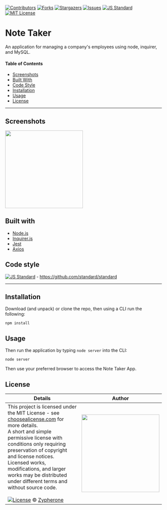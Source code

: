 [contributors-shield]: https://img.shields.io/github/contributors/Zypherone/employee-tracker.svg?style=flat-square
[contributors-url]: https://github.com/Zypherone/employee-tracker/graphs/contributors
[forks-shield]: https://img.shields.io/github/forks/Zypherone/employee-tracker.svg?style=flat-square
[forks-url]: https://github.com/Zypherone/employee-tracker/network/members
[stars-shield]: https://img.shields.io/github/stars/Zypherone/employee-tracker.svg?style=flat-square
[stars-url]: https://github.com/Zypherone/employee-tracker/stargazers
[issues-shield]: https://img.shields.io/github/issues/Zypherone/employee-tracker.svg?style=flat-square
[issues-url]: https://github.com/Zypherone/employee-tracker/issues
[build-style-shield]: https://img.shields.io/badge/code%20style-standard-brightgreen.svg?style=flat
[build-style-url]: https://github.com/feross/standard
[license-shield]: https://img.shields.io/github/license/Zypherone/employee-tracker.svg?style=flat-square
[license-url]: http://choosealicense.com/licenses/mit/

[![Contributors][contributors-shield]][contributors-url] [![Forks][forks-shield]][forks-url] [![Stargazers][stars-shield]][stars-url] [![Issues][issues-shield]][issues-url] [![JS Standard][build-style-shield]][build-style-url] [![MIT License][license-shield]][license-url]

# Note Taker
An application for managing a company's employees using node, inquirer, and MySQL.

#### Table of Contents
- [Screenshots](#Screenshots)
- [Built With](#Built_With)
- [Code Style](#Code_Style)
- [Installation](#Installation)
- [Usage](#Usage)
- [License](#License)

---

## Screenshots
<img src="example.gif" width="250">

## Built with
- [Node.js](https://nodejs.org/en/)
- [Inquirer.js](Inquirer.js)
- [Jest](https://www.npmjs.com/package/jest)
- [Axios](https://www.npmjs.com/package/axios)

## Code style
[![JS Standard][build-style-shield]][build-style-url] - https://github.com/standard/standard

---

## Installation
Download (and unpack) or clone the repo, then using a CLI run the following:

```
npm install
```

## Usage
Then run the application by typing ```node server``` into the CLI:

```
node server
```

Then use your preferred browser to access the Note Taker App.

## License
| Details | Author |
|---|---|
|This project is licensed under the MIT License - see [choosealicense.com](http://choosealicense.com/licenses/mit/) for more details.<br />A short and simple permissive license with conditions only requiring preservation of copyright and license notices. Licensed works, modifications, and larger works may be distributed under different terms and without source code.<br /><br />[![License](https://img.shields.io/badge/License-MIT-blue.svg)](http://choosealicense.com/licenses/mit/) © [Zypherone](zypherone@github.com)| <img src="https://avatars1.githubusercontent.com/u/360494?v=" width="250"> |
